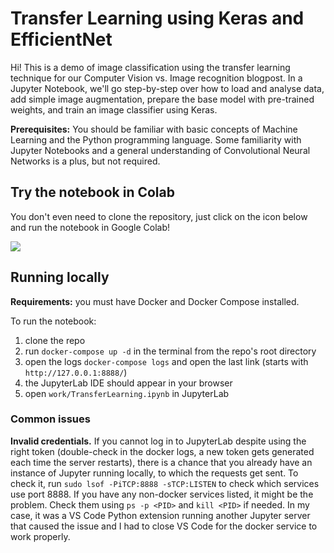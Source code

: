 # Transfer Learning using Keras and EfficientNet

Hi! This is a demo of image classification using the transfer learning technique for our Computer Vision vs. Image recognition blogpost.
In a Jupyter Notebook, we'll go step-by-step over how to load and analyse data, add simple image augmentation, prepare the base model with pre-trained weights, and train an image classifier using Keras.

**Prerequisites:** You should be familiar with basic concepts of Machine Learning and the Python programming language. Some familiarity with Jupyter Notebooks and a general understanding of Convolutional Neural Networks is a plus, but not required.

## Try the notebook in Colab

You don't even need to clone the repository, just click on the icon below and run the notebook in Google Colab!

[<img src="https://colab.research.google.com/assets/colab-badge.svg" align="center">](https://colab.research.google.com/github/KiweeEu/transfer-learning-demo/blob/master/TransferLearning.ipynb)

## Running locally

**Requirements:** you must have Docker and Docker Compose installed.

To run the notebook:

1. clone the repo
2. run `docker-compose up -d` in the terminal from the repo's root directory
3. open the logs `docker-compose logs` and open the last link (starts with `http://127.0.0.1:8888/`)
4. the JupyterLab IDE should appear in your browser
5. open `work/TransferLearning.ipynb` in JupyterLab

### Common issues

**Invalid credentials.** If you cannot log in to JupyterLab despite using the right token (double-check in the docker logs, a new token gets generated each time the server restarts), there is a chance that you already have an instance of Jupyter running locally, to which the requests get sent. To check it, run `sudo lsof -PiTCP:8888 -sTCP:LISTEN` to check which services use port 8888. If you have any non-docker services listed, it might be the problem. Check them using `ps -p <PID>` and `kill <PID>` if needed. In my case, it was a VS Code Python extension running another Jupyter server that caused the issue and I had to close VS Code for the docker service to work properly.

